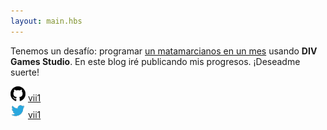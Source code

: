 ```yaml
---
layout: main.hbs
---
```


Tenemos un desafío: programar [un matamarcianos en un mes](https://divcompo.now.sh/) usando **DIV Games Studio**. En este blog iré publicando mis progresos. ¡Deseadme suerte!

<img class="icon" alt="GitHub" src="/static/images/github24.png"> <a href="https://github.com/vii1">vii1</a><br>
<img class="icon" alt="Twitter" src="/static/images/twitter24.png"> <a href="https://twitter.com/vii1">vii1</a>